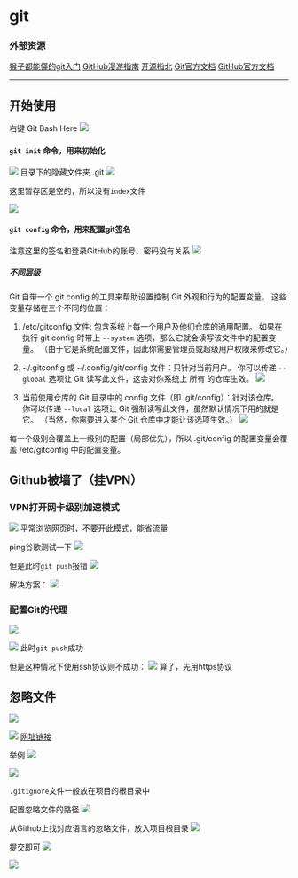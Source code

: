 # git

### 外部资源

[猴子都能懂的git入门](https://backlog.com/git-tutorial/cn/)
[GitHub漫游指南](https://github.phodal.com/#/chapter/Github%E6%BC%AB%E6%B8%B8%E6%8C%87%E5%8D%97)
[开源指北](https://oschina.gitee.io/opensource-guide/)
[Git官方文档](https://git-scm.com/book/zh/v2)
[GitHub官方文档](https://docs.github.com/cn)

---

## 开始使用
右键 Git Bash Here
![](2022-11-25-16-30-55.png)
#### ```git init``` 命令，用来初始化
![](2022-11-25-16-33-40.png)
目录下的隐藏文件夹 .git
![](2022-11-25-16-34-56.png)

这里暂存区是空的，所以没有```index```文件

![](2022-11-28-23-25-41.png)

#### ```git config``` 命令，用来配置git签名
注意这里的签名和登录GitHub的账号、密码没有关系
![](2022-11-25-16-50-20.png)
##### 不同层级

Git 自带一个 git config 的工具来帮助设置控制 Git 外观和行为的配置变量。 这些变量存储在三个不同的位置：

1. /etc/gitconfig 文件: 包含系统上每一个用户及他们仓库的通用配置。 如果在执行 git config 时带上 ```--system``` 选项，那么它就会读写该文件中的配置变量。 （由于它是系统配置文件，因此你需要管理员或超级用户权限来修改它。）

2. ~/.gitconfig 或 ~/.config/git/config 文件：只针对当前用户。 你可以传递 ```--global``` 选项让 Git 读写此文件，这会对你系统上 所有 的仓库生效。
![](2022-11-25-16-56-52.png)

3. 当前使用仓库的 Git 目录中的 config 文件（即 .git/config）：针对该仓库。 你可以传递 ```--local``` 选项让 Git 强制读写此文件，虽然默认情况下用的就是它。 （当然，你需要进入某个 Git 仓库中才能让该选项生效。）
![](2022-11-25-16-55-26.png)

每一个级别会覆盖上一级别的配置（局部优先），所以 .git/config 的配置变量会覆盖 /etc/gitconfig 中的配置变量。

## Github被墙了（挂VPN）

### VPN打开网卡级别加速模式

![](2022-12-07-00-52-53.png)
平常浏览网页时，不要开此模式，能省流量

ping谷歌测试一下
![](2022-12-07-00-54-50.png)

但是此时```git push```报错
![](2022-12-07-00-55-27.png)

解决方案：
![](2022-12-07-00-56-25.png)

### 配置Git的代理

![](2022-12-07-00-57-53.png)

![](2022-12-07-00-58-24.png)
此时```git push```成功

但是这种情况下使用ssh协议则不成功：
![](2022-12-07-01-03-44.png)
算了，先用https协议

## 忽略文件

![](2022-12-07-21-51-19.png)

![](2022-12-07-22-02-35.png)
[网址链接](https://github.com/github/gitignore)

举例
![](2022-12-07-21-58-19.png)

![](2022-12-07-22-13-46.png)

```.gitignore```文件一般放在项目的根目录中

配置忽略文件的路径
![](2022-12-07-22-21-47.png)

从Github上找对应语言的忽略文件，放入项目根目录
![](2022-12-07-22-23-54.png)

提交即可
![](2022-12-07-22-28-17.png)

![](2022-12-07-22-29-47.png)